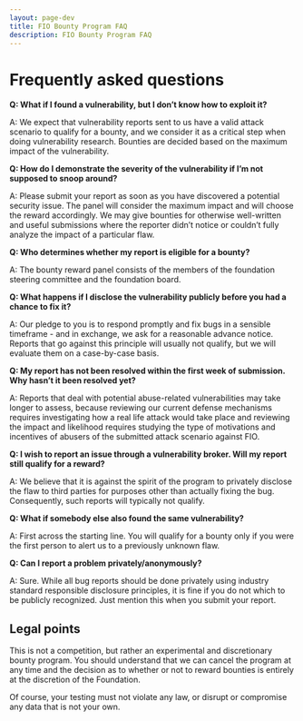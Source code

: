 ```yaml
---
layout: page-dev
title: FIO Bounty Program FAQ
description: FIO Bounty Program FAQ
---
```


# Frequently asked questions

**Q: What if I found a vulnerability, but I don’t know how to exploit it?**

A: We expect that vulnerability reports sent to us have a valid attack scenario to qualify for a bounty, and we consider it as a critical step when doing vulnerability research. Bounties are decided based on the maximum impact of the vulnerability.

**Q: How do I demonstrate the severity of the vulnerability if I’m not supposed to snoop around?**

A: Please submit your report as soon as you have discovered a potential security issue. The panel will consider the maximum impact and will choose the reward accordingly. We may give bounties for otherwise well-written and useful submissions where the reporter didn’t notice or couldn’t fully analyze the impact of a particular flaw.

**Q: Who determines whether my report is eligible for a bounty?**

A: The bounty reward panel consists of the members of the foundation steering committee and the foundation board.

**Q: What happens if I disclose the vulnerability publicly before you had a chance to fix it?**

A: Our pledge to you is to respond promptly and fix bugs in a sensible timeframe - and in exchange, we ask for a reasonable advance notice. Reports that go against this principle will usually not qualify, but we will evaluate them on a case-by-case basis.

**Q: My report has not been resolved within the first week of submission. Why hasn’t it been resolved yet?**

A: Reports that deal with potential abuse-related vulnerabilities may take longer to assess, because reviewing our current defense mechanisms requires investigating how a real life attack would take place and reviewing the impact and likelihood requires studying the type of motivations and incentives of abusers of the submitted attack scenario against FIO.

**Q: I wish to report an issue through a vulnerability broker. Will my report still qualify for a reward?**

A: We believe that it is against the spirit of the program to privately disclose the flaw to third parties for purposes other than actually fixing the bug. Consequently, such reports will typically not qualify.

**Q: What if somebody else also found the same vulnerability?**

A: First across the starting line. You will qualify for a bounty only if you were the first person to alert us to a previously unknown flaw.

**Q: Can I report a problem privately/anonymously?**

A: Sure. While all bug reports should be done privately using industry standard responsible disclosure principles, it is fine if you do not which to be publicly recognized. Just mention this when you submit your report.

## Legal points

This is not a competition, but rather an experimental and discretionary bounty program. You should understand that we can cancel the program at any time and the decision as to whether or not to reward bounties is entirely at the discretion of the Foundation.

Of course, your testing must not violate any law, or disrupt or compromise any data that is not your own.